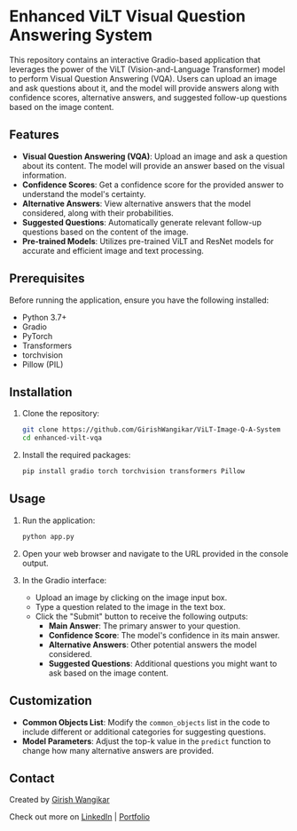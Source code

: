 # Enhanced ViLT Visual Question Answering System

This repository contains an interactive Gradio-based application that leverages the power of the ViLT (Vision-and-Language Transformer) model to perform Visual Question Answering (VQA). Users can upload an image and ask questions about it, and the model will provide answers along with confidence scores, alternative answers, and suggested follow-up questions based on the image content.

## Features

- **Visual Question Answering (VQA)**: Upload an image and ask a question about its content. The model will provide an answer based on the visual information.
- **Confidence Scores**: Get a confidence score for the provided answer to understand the model's certainty.
- **Alternative Answers**: View alternative answers that the model considered, along with their probabilities.
- **Suggested Questions**: Automatically generate relevant follow-up questions based on the content of the image.
- **Pre-trained Models**: Utilizes pre-trained ViLT and ResNet models for accurate and efficient image and text processing.

## Prerequisites

Before running the application, ensure you have the following installed:

- Python 3.7+
- Gradio
- PyTorch
- Transformers
- torchvision
- Pillow (PIL)

## Installation

1. Clone the repository:
    ```bash
    git clone https://github.com/GirishWangikar/ViLT-Image-Q-A-System
    cd enhanced-vilt-vqa
    ```

2. Install the required packages:
    ```bash
    pip install gradio torch torchvision transformers Pillow
    ```

## Usage

1. Run the application:
    ```bash
    python app.py
    ```

2. Open your web browser and navigate to the URL provided in the console output.

3. In the Gradio interface:
    - Upload an image by clicking on the image input box.
    - Type a question related to the image in the text box.
    - Click the "Submit" button to receive the following outputs:
        - **Main Answer**: The primary answer to your question.
        - **Confidence Score**: The model's confidence in its main answer.
        - **Alternative Answers**: Other potential answers the model considered.
        - **Suggested Questions**: Additional questions you might want to ask based on the image content.

## Customization

- **Common Objects List**: Modify the `common_objects` list in the code to include different or additional categories for suggesting questions.
- **Model Parameters**: Adjust the top-k value in the `predict` function to change how many alternative answers are provided.

## Contact
Created by [Girish Wangikar](https://www.linkedin.com/in/girish-wangikar/)

Check out more on [LinkedIn](https://www.linkedin.com/in/girish-wangikar/) | [Portfolio](https://girishwangikar.github.io/Girish_Wangikar_Portfolio.github.io/)
